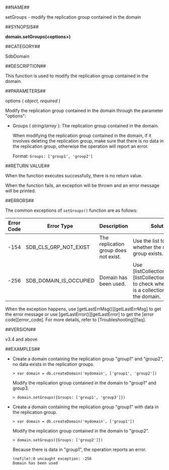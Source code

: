 ##NAME##

setGroups - modify the replication group contained in the domain

##SYNOPSIS##

**domain.setGroups(\<options\>)**

##CATEGORY##

SdbDomain

##DESCRIPTION##

This function is used to modify the replication group contained in the domain.

##PARAMETERS##

options ( *object, required* )

Modify the replication group contained in the domain through the parameter "options":

-  Groups ( *string/array* ): The replication group contained in the domain.

    When modifying the replication group contained in the domain, if it involves deleting the replication group, make sure that there is no data in the replication group, otherwise the operation will report an error.

    Format: `Groups: ['group1', 'group2']`


##RETURN VALUE##

When the function executes successfully, there is no return value.

When the function fails, an exception will be thrown and an error message will be printed.

##ERRORS##

The common exceptions of `setGroups()` function are as follows:

| Error Code | Error Type | Description | Solution |
| ------ | --- | ------------ | ----------- |
| -154   | SDB_CLS_GRP_NOT_EXIST |The replication group does not exist. | Use the list to check whether the replication group exists. |
| -256   |SDB_DOMAIN_IS_OCCUPIED | Domain has been used.   | Use [listCollectionSpaces()][listCollectionSpaces] to check whether there is a collection space in the domain. |

When the exception happens, use [getLastErrMsg()][getLastErrMsg] to get the error message or use [getLastError()][getLastError] to get the [error code][error_code]. For more details, refer to [Troubleshooting][faq].

##VERSION##

v3.4 and above

##EXAMPLES##

- Create a domain containing the replication group "group1" and "group2", no data exists in the replication groups.

    ```lang-javascript
    > var domain = db.createDomain('mydomain', ['group1', 'group2'])
    ```

    Modify the replication group contained in the domain to "group1" and group3.

    ```lang-javascript
    > domain.setGroups({Groups: ['group1', 'group3']})
    ```

- Create a domain containing the replication group "group1" with data in the replication group.

    ```lang-javascript
    > var domain = db.createDomain('mydomain', ['group1'])
    ```

    Modify the replication group contained in the domain to "group2".
 
    ```lang-javascript
    > domain.setGroups({Groups: ['group2']})
    ```

    Because there is data in "group1", the operation reports an error.
   
    ```lang-javascript
    (nofile):0 uncaught exception: -256
    Domain has been used
    ```

[^_^]:
     Links
[getLastErrMsg]:manual/Manual/Sequoiadb_Command/Global/getLastErrMsg.md
[getLastError]:manual/Manual/Sequoiadb_Command/Global/getLastError.md
[faq]:manual/FAQ/faq_sdb.md
[error_code]:manual/Manual/Sequoiadb_error_code.md
[listCollectionSpaces]:manual/Manual/Sequoiadb_Command/SdbDomain/listCollectionSpaces.md
[split]:manual/Manual/Sequoiadb_Command/SdbCollection/split.md